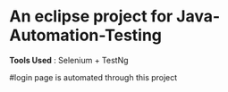 # An eclipse project for Java-Automation-Testing

**Tools Used** : Selenium + TestNg

#login page is automated through this project
